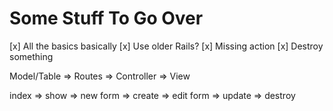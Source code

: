 # Some Stuff To Go Over
[x] All the basics basically
[x] Use older Rails?
[x] Missing action
[x] Destroy something

Model/Table => Routes => Controller => View

index => show => new form => create => edit form => update
=> destroy
